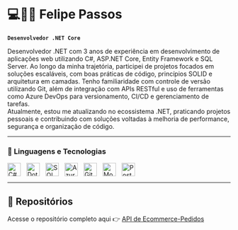 # 💻👨‍💻 Felipe Passos

**`Desenvolvedor .NET Core`**

Desenvolvedor .NET com 3 anos de experiência em desenvolvimento de aplicações web utilizando C#, ASP.NET Core, Entity Framework e SQL Server. Ao longo da minha trajetória, participei de projetos focados em soluções escaláveis, com boas práticas de código, princípios SOLID e arquitetura em camadas. Tenho familiaridade com controle de versão utilizando Git, além de integração com APIs RESTful e uso de ferramentas como Azure DevOps para versionamento, CI/CD e gerenciamento de tarefas.  
Atualmente, estou me atualizando no ecossistema .NET, praticando projetos pessoais e contribuindo com soluções voltadas à melhoria de performance, segurança e organização de código.

---

### 🤖 Linguagens e Tecnologias

<!-- ícones -->
<img 
    align="left" 
    alt="C#"
    title="C#" 
    width="30px" 
    style="padding-right: 10px;" 
    src="https://cdn.jsdelivr.net/gh/devicons/devicon@latest/icons/csharp/csharp-original.svg" 
/>
<img 
    align="left" 
    alt="DotNetCore" 
    title=".NETCore"
    width="30px" 
    style="padding-right: 10px;" 
    src="https://cdn.jsdelivr.net/gh/devicons/devicon@latest/icons/dotnetcore/dotnetcore-original.svg" 
/>
<img 
    align="left" 
    alt="SQL" 
    title="SQL"
    width="30px" 
    style="padding-right: 10px;" 
    src="https://cdn.jsdelivr.net/gh/devicons/devicon@latest/icons/azuresqldatabase/azuresqldatabase-original.svg" 
/>
<img 
    align="left" 
    alt="Azure"
    title="Azure" 
    width="30px" 
    style="padding-right: 10px;" 
    src="https://cdn.jsdelivr.net/gh/devicons/devicon@latest/icons/azure/azure-original.svg" 
/>
<img 
    align="left" 
    alt="Git" 
    title="Git"
    width="30px" 
    style="padding-right: 10px;" 
    src="https://cdn.jsdelivr.net/gh/devicons/devicon@latest/icons/git/git-original.svg" 
/>
<img 
    align="left" 
    alt="MongoDb"
    title="MongoDB" 
    width="30px" 
    style="padding-right: 10px;" 
    src="https://cdn.jsdelivr.net/gh/devicons/devicon@latest/icons/mongodb/mongodb-original-wordmark.svg" 
/>
<img 
    align="left" 
    alt="Postman" 
    title="Postman"
    width="30px" 
    style="padding-right: 10px;" 
    src="https://cdn.jsdelivr.net/gh/devicons/devicon@latest/icons/postman/postman-original.svg" 
/>

<br clear="left"/>

---

## 🔗 Repositórios

Acesse o repositório completo aqui 
👉 [API de Ecommerce-Pedidos](https://github.com/Felipe-Passos03/3-Api-EcomerceProdutos)

<br/>
<br/>
